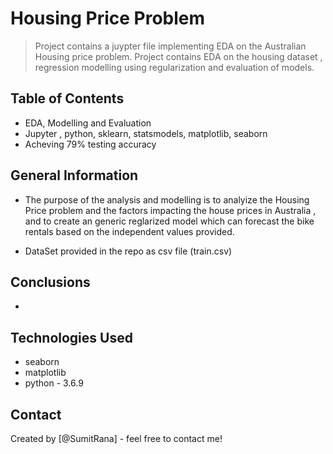 # Housing Price Problem
> Project contains a juypter file implementing EDA on the Australian Housing price problem.
  Project contains EDA on the housing dataset , regression modelling using regularization and evaluation of models.


## Table of Contents
* EDA, Modelling and Evaluation 
* Jupyter , python, sklearn, statsmodels, matplotlib, seaborn
* Acheving 79% testing accuracy


## General Information
- The purpose of the analysis and modelling is to analyize the Housing Price problem and the factors impacting the house prices in Australia , 
  and to create an generic reglarized model which can forecast the bike rentals based on the independent values provided.
  
- DataSet provided in the repo as csv file (train.csv)

## Conclusions
- 


## Technologies Used
- seaborn
- matplotlib
- python - 3.6.9

<!-- As the libraries versions keep on changing, it is recommended to mention the version of library used in this project -->

## Contact
Created by [@SumitRana] - feel free to contact me!


<!-- Optional -->
<!-- ## License -->
<!-- This project is open source and available under the [... License](). -->

<!-- You don't have to include all sections - just the one's relevant to your project -->

